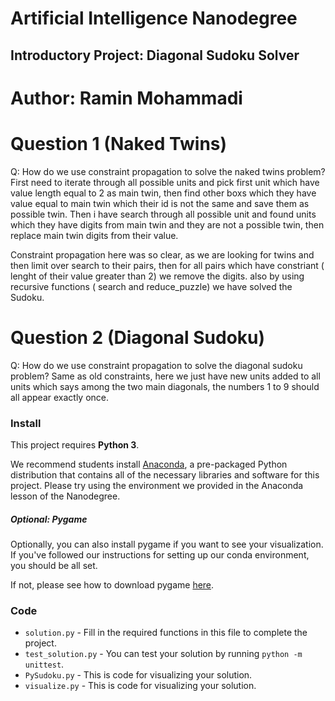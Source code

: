 # Artificial Intelligence Nanodegree
## Introductory Project: Diagonal Sudoku Solver
# Author:  Ramin Mohammadi

# Question 1 (Naked Twins)
Q: How do we use constraint propagation to solve the naked twins problem?  
First need to iterate through all possible units and pick first unit which have value length equal to 2 as main twin,
then find other boxs which they have value equal to main twin which their id is not the same and save them as possible twin.
Then i have search through all possible unit and found units which they have digits from main twin
and they are not a possible twin, then replace main twin digits from their value.

Constraint propagation here was so clear, as we are looking for twins and then limit over search to their pairs, then for all pairs which have
constriant ( lenght of their value greater than 2) we remove the digits.
also by using recursive functions ( search and reduce_puzzle) we have solved the Sudoku.


# Question 2 (Diagonal Sudoku)
Q: How do we use constraint propagation to solve the diagonal sudoku problem?
Same as old constraints, here we just have new units added to all units which says among the two main diagonals, the numbers 1 to 9 should all appear exactly once.



### Install

This project requires **Python 3**.

We recommend students install [Anaconda](https://www.continuum.io/downloads), a pre-packaged Python distribution that contains all of the necessary libraries and software for this project. 
Please try using the environment we provided in the Anaconda lesson of the Nanodegree.

##### Optional: Pygame

Optionally, you can also install pygame if you want to see your visualization. If you've followed our instructions for setting up our conda environment, you should be all set.

If not, please see how to download pygame [here](http://www.pygame.org/download.shtml).

### Code

* `solution.py` - Fill in the required functions in this file to complete the project.
* `test_solution.py` - You can test your solution by running `python -m unittest`.
* `PySudoku.py` - This is code for visualizing your solution.
* `visualize.py` - This is code for visualizing your solution.



